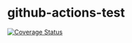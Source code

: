 # github-actions-test

[![Coverage Status](https://coveralls.io/repos/github/TelluK/github-actions-test/badge.svg?branch=main)](https://coveralls.io/github/TelluK/github-actions-test?branch=main)
